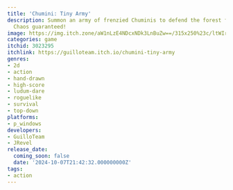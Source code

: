 ```yaml
---
title: 'Chumini: Tiny Army'
description: Summon an army of frenzied Chuminis to defend the forest from demons.
  Chaos guaranteed!
image: https://img.itch.zone/aW1nLzE4NDcxNDk3LnBuZw==/315x250%23c/ltWIr2.png
categories: game
itchid: 3023295
itchlink: https://guilloteam.itch.io/chumini-tiny-army
genres:
- 2d
- action
- hand-drawn
- high-score
- ludum-dare
- roguelike
- survival
- top-down
platforms:
- p_windows
developers:
- GuilloTeam
- JRevel
release_date:
  coming_soon: false
  date: '2024-10-07T21:42:32.000000000Z'
tags:
- action
---
```

